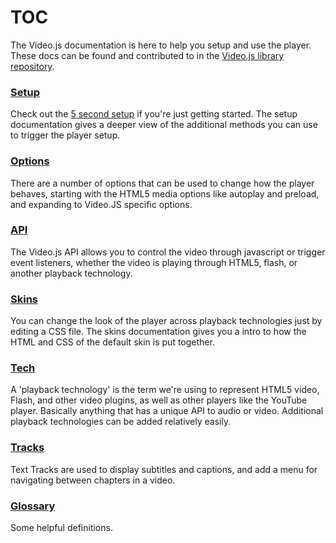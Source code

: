 <h1>TOC</h1>

The Video.js documentation is here to help you setup and use the player. These docs can be found and contributed to in the [Video.js library repository](https://github.com/zencoder/video-js/tree/master/docs).

### [Setup](setup.md)
Check out the [5 second setup](/#setup) if you're just getting started. The setup documentation gives a deeper view of the additional methods you can use to trigger the player setup.

### [Options](options.md)
There are a number of options that can be used to change how the player behaves, starting with the HTML5 media options like autoplay and preload, and expanding to Video.JS specific options.

### [API](api.md)
The Video.js API allows you to control the video through javascript or trigger event listeners, whether the video is playing through HTML5, flash, or another playback technology.

### [Skins](skins.md)
You can change the look of the player across playback technologies just by editing a CSS file. The skins documentation gives you a intro to how the HTML and CSS of the default skin is put together.

### [Tech](tech.md)
A 'playback technology' is the term we're using to represent HTML5 video, Flash, and other video plugins, as well as other players like the YouTube player. Basically anything that has a unique API to audio or video. Additional playback technologies can be added relatively easily.

### [Tracks](tracks.md)
Text Tracks are used to display subtitles and captions, and add a menu for navigating between chapters in a video.

### [Glossary](glossary.md)
Some helpful definitions.